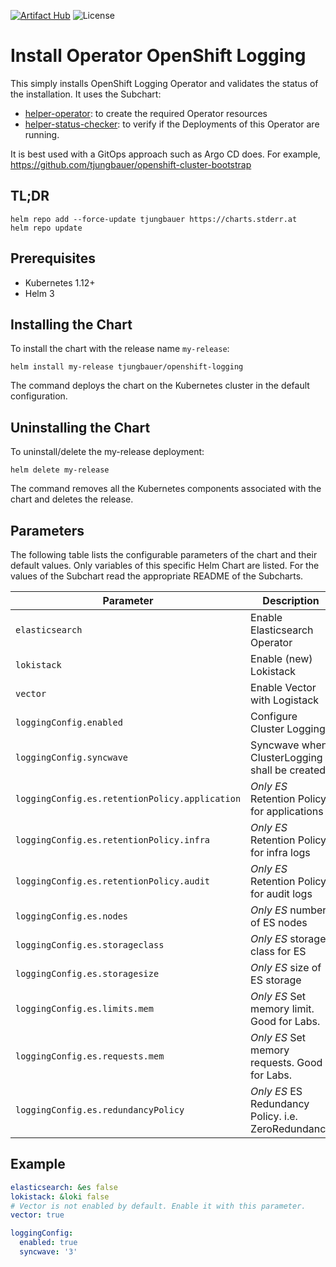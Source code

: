 [![Artifact Hub](https://img.shields.io/endpoint?url=https://artifacthub.io/badge/repository/openshift-bootstraps)](https://artifacthub.io/packages/search?repo=openshift-bootstraps)
![License](https://img.shields.io/badge/License-Apache_2.0-blue.svg)

# Install Operator OpenShift Logging

This simply installs OpenShift Logging Operator and validates the status of the installation. 
It uses the Subchart: 

* [helper-operator](https://github.com/tjungbauer/helm-charts/tree/main/charts/helper-operator): to create the required Operator resources
* [helper-status-checker](https://github.com/tjungbauer/helm-charts/tree/main/charts/helper-operator): to verify if the Deployments of this Operator are running. 

It is best used with a GitOps approach such as Argo CD does. For example, https://github.com/tjungbauer/openshift-cluster-bootstrap

## TL;DR 

```console
helm repo add --force-update tjungbauer https://charts.stderr.at
helm repo update
```

## Prerequisites

* Kubernetes 1.12+
* Helm 3

## Installing the Chart

To install the chart with the release name `my-release`:

```console
helm install my-release tjungbauer/openshift-logging
```

The command deploys the chart on the Kubernetes cluster in the default configuration.

## Uninstalling the Chart

To uninstall/delete the my-release deployment:

```console
helm delete my-release
```

The command removes all the Kubernetes components associated with the chart and deletes the release.

## Parameters
The following table lists the configurable parameters of the chart and their default values. Only variables of this specific Helm Chart are listed. For the values of the Subchart read the appropriate README of the Subcharts.

| Parameter                                 | Description                                   | Default                                                 |
|-------------------------------------------|-----------------------------------------------|---------------------------------------------------------|
| `elasticsearch` | Enable Elasticsearch Operator | `` |
| `lokistack` | Enable (new) Lokistack | `` |
| `vector` | Enable Vector with Logistack | `` |
| `loggingConfig.enabled` | Configure Cluster Logging | `` |
| `loggingConfig.syncwave` | Syncwave when ClusterLogging shall be created | `` |
| `loggingConfig.es.retentionPolicy.application` | *Only ES* Retention Policy for applications | `` |
| `loggingConfig.es.retentionPolicy.infra` | *Only ES* Retention Policy for infra logs | `` |
| `loggingConfig.es.retentionPolicy.audit` | *Only ES* Retention Policy for audit logs | `` |
| `loggingConfig.es.nodes` | *Only ES* number of ES nodes | `` |
| `loggingConfig.es.storageclass` | *Only ES* storage class for ES | `` |
| `loggingConfig.es.storagesize` | *Only ES* size of ES storage | `` |
| `loggingConfig.es.limits.mem` | *Only ES* Set memory limit. Good for Labs. | `` |
| `loggingConfig.es.requests.mem` | *Only ES* Set memory requests. Good for Labs. | `` |
| `loggingConfig.es.redundancyPolicy` | *Only ES* ES Redundancy Policy. i.e. ZeroRedundancy | `` |

## Example

```yaml
elasticsearch: &es false
lokistack: &loki false
# Vector is not enabled by default. Enable it with this parameter.
vector: true

loggingConfig:
  enabled: true
  syncwave: '3'
```